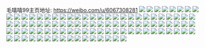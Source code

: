 毛嘻嘻99主页地址: https://weibo.com/u/6067308281 
![](https://wx4.sinaimg.cn/mw2000/006CBO2Zly1h96ng0tbj8j32in1ofx6p.jpg) 
![](https://wx4.sinaimg.cn/mw2000/006CBO2Zly1h966ojnlvbj31w02iokjl.jpg) 
![](https://wx4.sinaimg.cn/mw2000/006CBO2Zly1h966ol5imlj31qm2bh7wh.jpg) 
![](https://wx4.sinaimg.cn/mw2000/006CBO2Zly1h966oy96zuj32io1ognpd.jpg) 
![](https://wx4.sinaimg.cn/mw2000/006CBO2Zly1h966os0p3nj32in1lpkjm.jpg) 
![](https://wx4.sinaimg.cn/mw2000/006CBO2Zly1h966op0dvtj32io1og4qp.jpg) 
![](https://wx4.sinaimg.cn/mw2000/006CBO2Zly1h966ohuxj6j32io1ofx6p.jpg) 
![](https://wx4.sinaimg.cn/mw2000/006CBO2Zly1h966ovukbzj32io1o7u0x.jpg) 
![](https://wx4.sinaimg.cn/mw2000/006CBO2Zly1h966ondv2zj32in1p5u0x.jpg) 
![](https://wx4.sinaimg.cn/mw2000/006CBO2Zly1h94czzeakuj30u01hc0y5.jpg) 
![](https://wx4.sinaimg.cn/mw2000/006CBO2Zly1h91x1s2892j30r20j2gqv.jpg) 
![](https://wx4.sinaimg.cn/mw2000/006CBO2Zly1h8xzqmv6wij32c03404qq.jpg) 
![](https://wx4.sinaimg.cn/mw2000/006CBO2Zly1h8wrj5rjtkj30wi1ycdmp.jpg) 
![](https://wx4.sinaimg.cn/mw2000/006CBO2Zly1h8wrj6zxkwj30zk252q9u.jpg) 
![](https://wx4.sinaimg.cn/mw2000/006CBO2Zly1h8s6yzfz9fj319w29l1ky.jpg) 
![](https://wx4.sinaimg.cn/mw2000/006CBO2Zly1h8s6yxwlj3j31iu2pinpe.jpg) 
![](https://wx4.sinaimg.cn/mw2000/006CBO2Zly1h8s6yvxsnfj31fg2jihdu.jpg) 
![](https://wx4.sinaimg.cn/mw2000/006CBO2Zly1h8csjf3tdoj30u01sxdn7.jpg) 
![](https://wx4.sinaimg.cn/mw2000/006CBO2Zly1h8csjuv87kj30wi122q7g.jpg) 
![](https://wx4.sinaimg.cn/mw2000/006CBO2Zly1h8csjqy5tkj30wi1ych2f.jpg) 
![](https://wx4.sinaimg.cn/mw2000/006CBO2Zly1h83rk4li1ij315o1aw4hp.jpg) 
![](https://wx4.sinaimg.cn/mw2000/006CBO2Zly1h83rk677g0j315o2bc1el.jpg) 
![](https://wx4.sinaimg.cn/mw2000/006CBO2Zly1h83rk5le1dj315o2j77vp.jpg) 
![](https://wx4.sinaimg.cn/mw2000/006CBO2Zly1h83rk84smaj315o334b2a.jpg) 
![](https://wx4.sinaimg.cn/mw2000/006CBO2Zly1h83rka9s7tj315o3344qq.jpg) 
![](https://wx4.sinaimg.cn/mw2000/006CBO2Zly1h83rk42atbj315o20ye7y.jpg) 
![](https://wx4.sinaimg.cn/mw2000/006CBO2Zly1h83rkc5yorj30g10siwk1.jpg) 
![](https://wx4.sinaimg.cn/mw2000/006CBO2Zly1h83rkbnh1cj31w02io7wi.jpg) 
![](https://wx4.sinaimg.cn/mw2000/006CBO2Zly1h83rko59o0j30k00zkk00.jpg) 
![](https://wx4.sinaimg.cn/mw2000/006CBO2Zly1h82mtac4gvj30u03pcb29.jpg) 
![](https://wx4.sinaimg.cn/mw2000/006CBO2Zly1h82mxcm2p5j30uk6sg4qr.jpg) 
![](https://wx4.sinaimg.cn/mw2000/006CBO2Zly1h82mtbyklsj30u04g1kjl.jpg) 
![](https://wx4.sinaimg.cn/mw2000/006CBO2Zly1h82mxgr3r2j30uk9mb4qs.jpg) 
![](https://wx4.sinaimg.cn/mw2000/006CBO2Zly1h7vizpe4qoj30qh1ef000.jpg) 
![](https://wx4.sinaimg.cn/mw2000/006CBO2Zly1h7vizql3pnj30mi0u0n66.jpg) 
![](https://wx4.sinaimg.cn/mw2000/006CBO2Zly1h7ula06c6bj32c0340u0x.jpg) 
![](https://wx4.sinaimg.cn/mw2000/006CBO2Zly1h7ula181okj32c03404qq.jpg) 
![](https://wx4.sinaimg.cn/mw2000/006CBO2Zly1h7ul9yttzqj32c0340hdu.jpg) 
![](https://wx4.sinaimg.cn/mw2000/006CBO2Zly1h7ula2dytcj32c0340hdu.jpg) 
![](https://wx4.sinaimg.cn/mw2000/006CBO2Zly1h7ula3k8xej32c0340e82.jpg) 
![](https://wx4.sinaimg.cn/mw2000/006CBO2Zly1h7ula5d4jjj32c0340u0y.jpg) 
![](https://wx4.sinaimg.cn/mw2000/006CBO2Zly1h78bzft6hij33402c07wj.jpg) 
![](https://wx4.sinaimg.cn/mw2000/006CBO2Zly1h7575bbuldj32c0340npe.jpg) 
![](https://wx4.sinaimg.cn/mw2000/006CBO2Zly1h7575ej140j32c0340qv5.jpg) 
![](https://wx4.sinaimg.cn/mw2000/006CBO2Zly1h7570hrpa1j30xm080gqd.jpg) 
![](https://wx4.sinaimg.cn/mw2000/006CBO2Zly1h757280zetj30u01sxnad.jpg) 
![](https://wx4.sinaimg.cn/mw2000/006CBO2Zly1h6vfpnc68cj31k822zb29.jpg) 
![](https://wx4.sinaimg.cn/mw2000/006CBO2Zly1h6vfqjerdlj31td2f5x6p.jpg) 
![](https://wx4.sinaimg.cn/mw2000/006CBO2Zly1h6vfpos2t5j30uk6sg4qr.jpg) 
![](https://wx4.sinaimg.cn/mw2000/006CBO2Zly1h6vfr1l7f7j30xc35w4qq.jpg) 
![](https://wx4.sinaimg.cn/mw2000/006CBO2Zly1h6vfr0ayvcj30uk5asnf7.jpg) 
![](https://wx4.sinaimg.cn/mw2000/006CBO2Zly1h6vfr2j3mqj30uk5nqkjm.jpg) 
![](https://wx4.sinaimg.cn/mw2000/006CBO2Zly1h6vfr391s3j30uk5ordpx.jpg) 
![](https://wx4.sinaimg.cn/mw2000/006CBO2Zly1h6vfr42bt0j30uk5nqkjm.jpg) 
![](https://wx4.sinaimg.cn/mw2000/006CBO2Zly1h6ti10sc25j31la2tsqe0.jpg) 
![](https://wx4.sinaimg.cn/mw2000/006CBO2Zly1h6ti11scqfj30xc4ece1i.jpg) 
![](https://wx4.sinaimg.cn/mw2000/006CBO2Zly1h6ti17pohtj30xc3svx6p.jpg) 
![](https://wx4.sinaimg.cn/mw2000/006CBO2Zly1h6ti15sj2uj30xc3pd4qq.jpg) 
![](https://wx4.sinaimg.cn/mw2000/006CBO2Zly1h6i6gw7y3tj30wi1le0vf.jpg) 
![](https://wx4.sinaimg.cn/mw2000/006CBO2Zly1h6i6gwf5k1j30t01glgx5.jpg) 
![](https://wx4.sinaimg.cn/mw2000/006CBO2Zly1h6i6gxc8jwj30ve1l8gyu.jpg) 
![](https://wx4.sinaimg.cn/mw2000/006CBO2Zly1h6i6jz62vfj32c0340qv6.jpg) 
![](https://wx4.sinaimg.cn/mw2000/006CBO2Zly1h6i6jxil5mj30go0vutbw.jpg) 
![](https://wx4.sinaimg.cn/mw2000/006CBO2Zly1h65t3tul2nj30wi1ycaxq.jpg) 
![](https://wx4.sinaimg.cn/mw2000/006CBO2Zly1h5vfq2xpnkj31xh2kne81.jpg) 
![](https://wx4.sinaimg.cn/mw2000/006CBO2Zly1h5tv663ietj32c03407wi.jpg) 
![](https://wx4.sinaimg.cn/mw2000/006CBO2Zly1h5tv4smaorj32c0340kjm.jpg) 
![](https://wx4.sinaimg.cn/mw2000/006CBO2Zly1h5tv4rj2tfj31r42ok4qq.jpg) 
![](https://wx4.sinaimg.cn/mw2000/006CBO2Zly1h5tv91p813j31r92ceu0x.jpg) 
![](https://wx4.sinaimg.cn/mw2000/006CBO2Zly1h5tv8prrjej31wp2joqv5.jpg) 
![](https://wx4.sinaimg.cn/mw2000/006CBO2Zly1h5tv69zqkfj32c0340kjm.jpg) 
![](https://wx4.sinaimg.cn/mw2000/006CBO2Zly1h5tv68esxpj32c0340npe.jpg) 
![](https://wx4.sinaimg.cn/mw2000/006CBO2Zly1h5tv679v10j31r32c44qp.jpg) 
![](https://wx4.sinaimg.cn/mw2000/006CBO2Zly1h5tv6530upj31kt23r1j3.jpg) 
![](https://wx4.sinaimg.cn/mw2000/006CBO2Zly1h5eoode446j33402c0qv6.jpg) 
![](https://wx4.sinaimg.cn/mw2000/006CBO2Zly1h5eooew8oyj32c03407wh.jpg) 
![](https://wx4.sinaimg.cn/mw2000/006CBO2Zly1h5eopnd1mxj30wi0ghtab.jpg) 
![](https://wx4.sinaimg.cn/mw2000/006CBO2Zly1h5ed2nfq72j32c02c04qr.jpg) 
![](https://wx4.sinaimg.cn/mw2000/006CBO2Zly1h5ed2pdsw3j32c02c0e83.jpg) 
![](https://wx4.sinaimg.cn/mw2000/006CBO2Zly1h5ed2xk602j32c02c0b2b.jpg) 
![](https://wx4.sinaimg.cn/mw2000/006CBO2Zly1h5ed2zq4c8j32c02c0npf.jpg) 
![](https://wx4.sinaimg.cn/mw2000/006CBO2Zly1h5ed37yvkyj32c02c01kz.jpg) 
![](https://wx4.sinaimg.cn/mw2000/006CBO2Zly1h5ed39rq5gj32c02c07wi.jpg) 
![](https://wx4.sinaimg.cn/mw2000/006CBO2Zly1h55kt7j0iaj30wi1l8qf9.jpg) 
![](https://wx4.sinaimg.cn/mw2000/006CBO2Zly1h55kt97b0rj32c0340kjo.jpg) 
![](https://wx4.sinaimg.cn/mw2000/006CBO2Zly1h55ktba79nj32c0340hdv.jpg) 
![](https://wx4.sinaimg.cn/mw2000/006CBO2Zly1h55kt2b30xj33402c07wj.jpg) 
![](https://wx4.sinaimg.cn/mw2000/006CBO2Zly1h55kt5hv72j33402c0e83.jpg) 
![](https://wx4.sinaimg.cn/mw2000/006CBO2Zly1h55kt6bvywj30wi0iodpp.jpg) 
![](https://wx4.sinaimg.cn/mw2000/006CBO2Zly1h55kt48t9bj30uu1iak1x.jpg) 
![](https://wx4.sinaimg.cn/mw2000/006CBO2Zly1h55kt7vub7j30wi1lmgxo.jpg) 
![](https://wx4.sinaimg.cn/mw2000/006CBO2Zly1h55kt4jqzqj30wi1lsqfg.jpg) 
![](https://wx4.sinaimg.cn/mw2000/006CBO2Zly1h4oa6l6hnkj30wi1ls4e9.jpg) 
![](https://wx4.sinaimg.cn/mw2000/006CBO2Zly1h4oa6kus38j30qs14cdor.jpg) 
![](https://wx4.sinaimg.cn/mw2000/006CBO2Zly1h4lh2dxa23j32c02c0kjl.jpg) 
![](https://wx4.sinaimg.cn/mw2000/006CBO2Zly1h4haqvmqatj30wi1yc1ay.jpg) 
![](https://wx4.sinaimg.cn/mw2000/006CBO2Zly1h4el62hvoaj32c02c0u0x.jpg) 
![](https://wx4.sinaimg.cn/mw2000/006CBO2Zly1h49yncm393j30wi0iiaf6.jpg) 
![](https://wx4.sinaimg.cn/mw2000/006CBO2Zly1h49yncb4ctj30wi0mw0wx.jpg) 
